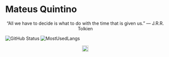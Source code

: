 # Mateus Quintino 
<p align="center">
“All we have to decide is what to do with the time that is given us.” 
    ― J.R.R. Tolkien 
  <p>
  

![GitHub Status](https://github-readme-stats.vercel.app/api?username=Mateus-Kent&count_private=true&theme=nightowl&show_icons=true)   ![MostUsedLangs](https://github-readme-stats.vercel.app/api/top-langs/?username=Mateus-Kent&theme=nightowl&layout=compact&langs_count=8)
<p align="center">
<a href="https://www.linkedin.com/in/mateusqsantos/" target="blank"><img align="center" src="https://www.flaticon.com/svg/vstatic/svg/179/179330.svg?token=exp=1618487558~hmac=71e08710c20222f43c23e9f275977ddd" alt="danielusi" height="20" width="20" /></a>
</p>



